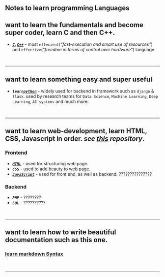 ## Notes to learn programming Languages

## want to learn the fundamentals and become super coder, learn C and then  C++.
- ***<a href="https://github.com/saif-mal1k/programming/tree/main/C" title="click to open C notes">``C``</a>``,``<a href="https://github.com/saif-mal1k/programming/tree/main/c%2B%2B" title="click to open C++ notes">``C++``</a>*** - most ``effecient``(_"fast-execution and smart use of resources"_) and ``effective``(_"freedom in terms of control over hardware"_) language.


<br/>

---

## want to learn something easy and super useful
- ***``learn``<a href="https://github.com/saif-mal1k/programming/tree/main/Python" title="click to open python notes">``python``</a>*** - widely used for backend in framework such as ``django`` & ``flask``. used by research teams for ``Data Science``, ``Machine Learning``, ``Deep Learning``, ``AI systems`` and much more.


<br/>

---

## want to learn web-development, learn HTML, CSS, Javascript in order. _see <a href="https://github.com/saif-mal1k/web-development" title="click to see web-development repository">this</a> repository_.

### Frontend
- ***<a href="https://github.com/saif-mal1k/web-development/tree/main/HTML" title="click to open HTML notes">``HTML``</a>*** - used for structuring web page.
- ***<a href="https://github.com/saif-mal1k/web-development/tree/main/CSS" title="click to open CSS notes">``CSS``</a>*** - used to add beauty to web page.
- ***<a href="https://github.com/saif-mal1k/programming/tree/main/JavaScript" title="click to open JavaScript notes">``JavaScript``</a>*** - used for front end, as well as backend. ???????????????

### Backend
- ***``PHP``*** - ????????
- ***``SQL``*** - ??????????

<br/>

---

## want to learn how to write beautiful documentation such as this one. 
### [learn markdown Syntax](https://github.com/saif-mal1k/programming/tree/main/md%20(markdown) "click to open md syntax notes") 

<br/>

---


